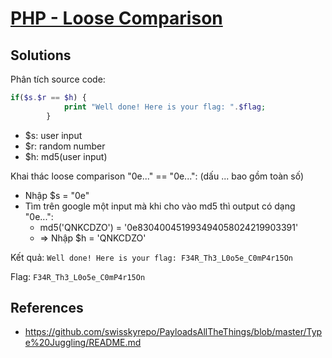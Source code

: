 # [PHP - Loose Comparison](https://www.root-me.org/en/Challenges/Web-Server/PHP-Loose-Comparison#validation_challenge)

## Solutions

Phân tích source code:

```php
if($s.$r == $h) {
            print "Well done! Here is your flag: ".$flag;
        }
```

- $s: user input
- $r: random number
- $h: md5(user input)

Khai thác loose comparison "0e..." == "0e...": (dấu ... bao gồm toàn số)

- Nhập $s = "0e"
- Tìm trên google một input mà khi cho vào md5 thì output có dạng "0e...":
  - md5('QNKCDZO') = '0e830400451993494058024219903391'
  - => Nhập $h = 'QNKCDZO'

Kết quả: `Well done! Here is your flag: F34R_Th3_L0o5e_C0mP4r15On`

Flag: `F34R_Th3_L0o5e_C0mP4r15On`

## References

- <https://github.com/swisskyrepo/PayloadsAllTheThings/blob/master/Type%20Juggling/README.md>

